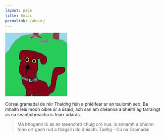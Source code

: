 ```yaml
---
layout: page
title: Eolas
permalink: /about/
---
```


![pic](assets/img/tadhg.jpg)

Cúrsaí gramadaí de réir Thaidhg féin a phléifear ar an tsuíomh
seo. Ba mhaith leis modh oibre úr a úsáid, ach san am chéanna
a bheith ag tarraingt as na seantoibreacha is fearr údarás.

> Má bhogann tú as an tseanchró chuig cró nua, is annamh a bhíonn
> fonn ort gach rud a fhágáil i do dhiaidh.
> Tadhg - Cú na Gramadaí

